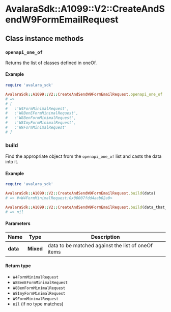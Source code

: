 # AvalaraSdk::A1099::V2::CreateAndSendW9FormEmailRequest

## Class instance methods

### `openapi_one_of`

Returns the list of classes defined in oneOf.

#### Example

```ruby
require 'avalara_sdk'

AvalaraSdk::A1099::V2::CreateAndSendW9FormEmailRequest.openapi_one_of
# =>
# [
#   :'W4FormMinimalRequest',
#   :'W8BenEFormMinimalRequest',
#   :'W8BenFormMinimalRequest',
#   :'W8ImyFormMinimalRequest',
#   :'W9FormMinimalRequest'
# ]
```

### build

Find the appropriate object from the `openapi_one_of` list and casts the data into it.

#### Example

```ruby
require 'avalara_sdk'

AvalaraSdk::A1099::V2::CreateAndSendW9FormEmailRequest.build(data)
# => #<W4FormMinimalRequest:0x00007fdd4aab02a0>

AvalaraSdk::A1099::V2::CreateAndSendW9FormEmailRequest.build(data_that_doesnt_match)
# => nil
```

#### Parameters

| Name | Type | Description |
| ---- | ---- | ----------- |
| **data** | **Mixed** | data to be matched against the list of oneOf items |

#### Return type

- `W4FormMinimalRequest`
- `W8BenEFormMinimalRequest`
- `W8BenFormMinimalRequest`
- `W8ImyFormMinimalRequest`
- `W9FormMinimalRequest`
- `nil` (if no type matches)

